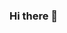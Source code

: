 ### Hi there 👋

<!--
**DianaChavez0302/DianaChavez0302** is a ✨ _special_ ✨ repository because its `README.md` (this file) appears on your GitHub profile.

Here are some ideas to get you started:

- 🔭 I’m currently working on Ionic 5
- 🌱 I’m currently learning flask
- 🤔 I’m looking for help with Backend
- 💬 Ask me about Ionic
- 📫 How to reach me: 36170449@uaz.edu.mx
- ⚡ Fun fact: Do notfrlrtr python on linux(bad idea)


## &#x1f4c8; GitHub Stats

<a href="https://github.com/DianaChavez0302/DianaChavez0302">
  <img align="center" src="https://github-readme-stats.vercel.app/api/top-langs/?username=DianaChavez0302&title_color=ffffff&text_color=c9cacc&icon_color=2bbc8a&bg_color=1d1f21" />
</a>

<a href="https://github.com/DianaChavez0302/DianaChavez0302">
  <img align="center" src="https://github-readme-stats.vercel.app/api?username=DianaChavez0302&show_icons=true&line_height=27&count_private=true&title_color=ffffff&text_color
